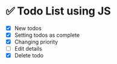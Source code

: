 # ✅ Todo List using JS

- [X] New todos
- [X] Setting todos as complete
- [X] Changing priority
- [ ] Edit details
- [X] Delete todo
